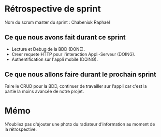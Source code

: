 # Rétrospective de sprint

Nom du scrum master du sprint : Chabeniuk Raphaël

## Ce que nous avons fait durant ce sprint

- Lecture et Debug de la BDD (DONE).
- Creer requete HTTP pour l'interaction Appli-Serveur (DOING).
- Authentification sur l'appli mobile (DOING).

## Ce que nous allons faire durant le prochain sprint

Faire le CRUD pour la BDD, continuer de travailler sur l'appli car c'est la partie la moins avancée de notre projet.

# Mémo
N'oubliez pas d'ajouter une photo du radiateur d'information au moment de la rétrospective.
